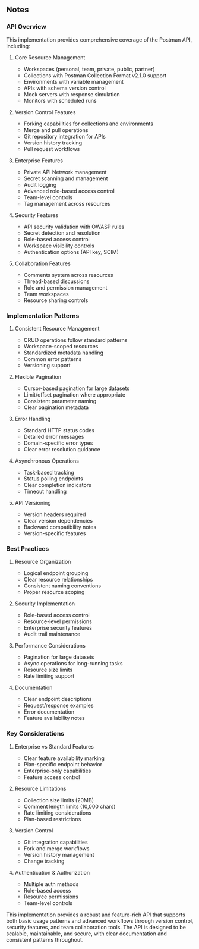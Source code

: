 ## Notes

### API Overview
This implementation provides comprehensive coverage of the Postman API, including:

1. Core Resource Management
   - Workspaces (personal, team, private, public, partner)
   - Collections with Postman Collection Format v2.1.0 support
   - Environments with variable management
   - APIs with schema version control
   - Mock servers with response simulation
   - Monitors with scheduled runs

2. Version Control Features
   - Forking capabilities for collections and environments
   - Merge and pull operations
   - Git repository integration for APIs
   - Version history tracking
   - Pull request workflows

3. Enterprise Features
   - Private API Network management
   - Secret scanning and management
   - Audit logging
   - Advanced role-based access control
   - Team-level controls
   - Tag management across resources

4. Security Features
   - API security validation with OWASP rules
   - Secret detection and resolution
   - Role-based access control
   - Workspace visibility controls
   - Authentication options (API key, SCIM)

5. Collaboration Features
   - Comments system across resources
   - Thread-based discussions
   - Role and permission management
   - Team workspaces
   - Resource sharing controls

### Implementation Patterns

1. Consistent Resource Management
   - CRUD operations follow standard patterns
   - Workspace-scoped resources
   - Standardized metadata handling
   - Common error patterns
   - Versioning support

2. Flexible Pagination
   - Cursor-based pagination for large datasets
   - Limit/offset pagination where appropriate
   - Consistent parameter naming
   - Clear pagination metadata

3. Error Handling
   - Standard HTTP status codes
   - Detailed error messages
   - Domain-specific error types
   - Clear error resolution guidance

4. Asynchronous Operations
   - Task-based tracking
   - Status polling endpoints
   - Clear completion indicators
   - Timeout handling

5. API Versioning
   - Version headers required
   - Clear version dependencies
   - Backward compatibility notes
   - Version-specific features

### Best Practices

1. Resource Organization
   - Logical endpoint grouping
   - Clear resource relationships
   - Consistent naming conventions
   - Proper resource scoping

2. Security Implementation
   - Role-based access control
   - Resource-level permissions
   - Enterprise security features
   - Audit trail maintenance

3. Performance Considerations
   - Pagination for large datasets
   - Async operations for long-running tasks
   - Resource size limits
   - Rate limiting support

4. Documentation
   - Clear endpoint descriptions
   - Request/response examples
   - Error documentation
   - Feature availability notes

### Key Considerations

1. Enterprise vs Standard Features
   - Clear feature availability marking
   - Plan-specific endpoint behavior
   - Enterprise-only capabilities
   - Feature access control

2. Resource Limitations
   - Collection size limits (20MB)
   - Comment length limits (10,000 chars)
   - Rate limiting considerations
   - Plan-based restrictions

3. Version Control
   - Git integration capabilities
   - Fork and merge workflows
   - Version history management
   - Change tracking

4. Authentication & Authorization
   - Multiple auth methods
   - Role-based access
   - Resource permissions
   - Team-level controls

This implementation provides a robust and feature-rich API that supports both basic usage patterns and advanced workflows through version control, security features, and team collaboration tools. The API is designed to be scalable, maintainable, and secure, with clear documentation and consistent patterns throughout.
